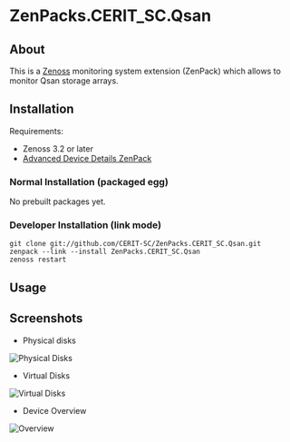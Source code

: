 # ZenPacks.CERIT_SC.Qsan

## About

This is a [Zenoss](http://www.zenoss.com) monitoring system extension (ZenPack)
which allows to monitor Qsan storage arrays.

## Installation

Requirements:

* Zenoss 3.2 or later
* [Advanced Device Details ZenPack](http://community.zenoss.org/docs/DOC-3452)

### Normal Installation (packaged egg)

No prebuilt packages yet.

### Developer Installation (link mode)

    git clone git://github.com/CERIT-SC/ZenPacks.CERIT_SC.Qsan.git
    zenpack --link --install ZenPacks.CERIT_SC.Qsan
    zenoss restart

## Usage

## Screenshots

* Physical disks

![Physical Disks](https://raw.github.com/CERIT-SC/ZenPacks.CERIT_SC.Qsan/master/docs/screenshot1.png)

* Virtual Disks

![Virtual Disks](https://raw.github.com/CERIT-SC/ZenPacks.CERIT_SC.Qsan/master/docs/screenshot2.png)

* Device Overview

![Overview](https://raw.github.com/CERIT-SC/ZenPacks.CERIT_SC.Qsan/master/docs/screenshot3.png)
